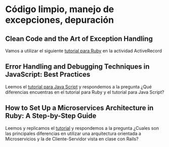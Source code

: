 # Código limpio, manejo de excepciones, depuración
## Clean Code and the Art of Exception Handling
Vamos a utilizar el siguiente [tutorial para Ruby](https://www.toptal.com/abap/clean-code-and-the-art-of-exception-handling) en la actividad ActiveRecord



## Error Handling and Debugging Techniques in JavaScript: Best Practices
Leemos el [tutorial para Java Script](https://codedamn.com/news/javascript/error-handling-debugging) y respondemos a la pregunta ¿Qué diferencias encuentras en el tutorial para Ruby y el tutorial para Java Script?



## How to Set Up a Microservices Architecture in Ruby: A Step-by-Step Guide
Leemos y replicamos el [tutorial](https://www.toptal.com/ruby/how-to-set-up-a-microservices-architecture) y respondemos a la pregunta ¿Cuales son las principales diferencias en utilizar una arquitectura orientada a Microservicios y la de Cliente-Servidor vista en clase con Rails?
